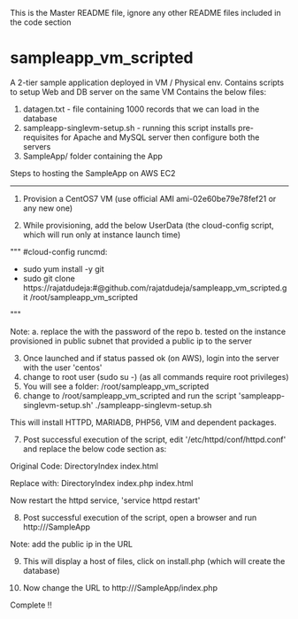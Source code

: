 This is the Master README file, ignore any other README files included in the code section

# sampleapp_vm_scripted
A 2-tier sample application deployed in VM / Physical env. Contains scripts to setup Web and DB server on the same VM
Contains the below files:
1. datagen.txt - file containing 1000 records that we can load in the database
2. sampleapp-singlevm-setup.sh - running this script installs pre-requisites for Apache and MySQL server then configure both the servers
3. SampleApp/ folder containing the App

Steps to hosting the SampleApp on AWS EC2
******************************************
1. Provision a CentOS7 VM (use official AMI ami-02e60be79e78fef21 or any new one)

2. While provisioning, add the below UserData (the cloud-config script, which will run only at instance launch time)

"""
#cloud-config
runcmd:
 - sudo yum install -y git
 - sudo git clone https://rajatdudeja:<password>#@github.com/rajatdudeja/sampleapp_vm_scripted.git /root/sampleapp_vm_scripted

"""

Note: 
  a. replace the <password> with the password of the repo
  b. tested on the instance provisioned in public subnet that provided a public ip to the server

3. Once launched and if status passed ok (on AWS), login into the server with the user 'centos'
4. change to root user (sudo su -) (as all commands require root privileges)
5. You will see a folder: /root/sampleapp_vm_scripted
6. change to /root/sampleapp_vm_scripted and run the script 'sampleapp-singlevm-setup.sh'
./sampleapp-singlevm-setup.sh

This will install HTTPD, MARIADB, PHP56, VIM and dependent packages. 

7. Post successful execution of the script, edit '/etc/httpd/conf/httpd.conf' and replace the below code section as:

Original Code:
<IfModule dir_module>
    DirectoryIndex index.html
</IfModule>

Replace with:
<IfModule dir_module>
    DirectoryIndex index.php index.html
</IfModule>

Now restart the httpd service, 'service httpd restart'

8. Post successful execution of the script, open a browser and run http://<public-ip-server>/SampleApp
  
Note: add the public ip in the URL

9. This will display a host of files, click on install.php (which will create the database)

10. Now change the URL to http://<public-ip-instance>/SampleApp/index.php
  
Complete !!
